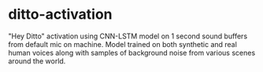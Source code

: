 # ditto-activation
"Hey Ditto" activation using CNN-LSTM model on 1 second sound buffers from default mic on machine. Model trained on both synthetic and real human voices along with samples of background noise from various scenes around the world. 
